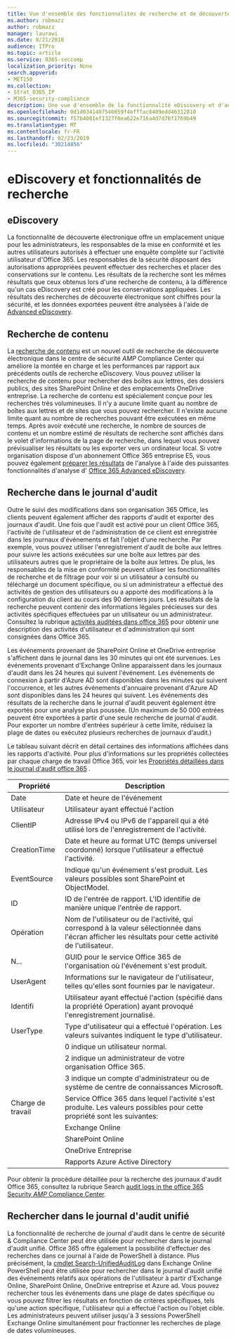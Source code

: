 ```yaml
---
title: Vue d'ensemble des fonctionnalités de recherche et de découverte Office 365
ms.author: robmazz
author: robmazz
manager: laurawi
ms.date: 8/21/2018
audience: ITPro
ms.topic: article
ms.service: O365-seccomp
localization_priority: None
search.appverid:
- MET150
ms.collection:
- Strat_O365_IP
- M365-security-compliance
description: Une vue d'ensemble de la fonctionnalité eDiscovery et d'autres fonctionnalités de recherche dans Office 365 pour l'utilisation et la transparence de l'audit.
ms.openlocfilehash: 0d1d0341407546659f4efffac8409edd46312810
ms.sourcegitcommit: f57b4001ef1327f0ea622e716a4d7d78f1769b49
ms.translationtype: MT
ms.contentlocale: fr-FR
ms.lasthandoff: 02/23/2019
ms.locfileid: "30214856"
---
```

# <a name="ediscovery-and-search-features"></a>eDiscovery et fonctionnalités de recherche 

## <a name="ediscovery"></a>eDiscovery
La fonctionnalité de découverte électronique offre un emplacement unique pour les administrateurs, les responsables de la mise en conformité et les autres utilisateurs autorisés à effectuer une enquête complète sur l'activité utilisateur d'Office 365. Les responsables de la sécurité disposant des autorisations appropriées peuvent effectuer des recherches et placer des conservations sur le contenu. Les résultats de la recherche sont les mêmes résultats que ceux obtenus lors d'une recherche de contenu, à la différence qu'un cas eDiscovery est créé pour les conservations appliquées. Les résultats des recherches de découverte électronique sont chiffrés pour la sécurité, et les données exportées peuvent être analysées à l'aide de [Advanced eDiscovery](https://support.office.com/article/office-365-advanced-ediscovery-fd53438a-a760-45f6-9df4-861b50161ae4).

## <a name="content-search"></a>Recherche de contenu
La [recherche de contenu](https://support.office.com/article/Run-a-Content-Search-in-the-Office-365-Security-Compliance-Center-61852fd9-fe8a-4880-a339-cb19ed3bff4a) est un nouvel outil de recherche de découverte électronique dans le centre de sécurité _AMP_ Compliance Center qui améliore la montée en charge et les performances par rapport aux précédents outils de recherche eDiscovery. Vous pouvez utiliser la recherche de contenu pour rechercher des boîtes aux lettres, des dossiers publics, des sites SharePoint Online et des emplacements OneDrive entreprise. La recherche de contenu est spécialement conçue pour les recherches très volumineuses. Il n'y a aucune limite quant au nombre de boîtes aux lettres et de sites que vous pouvez rechercher. Il n'existe aucune limite quant au nombre de recherches pouvant être exécutées en même temps. Après avoir exécuté une recherche, le nombre de sources de contenu et un nombre estimé de résultats de recherche sont affichés dans le volet d'informations de la page de recherche, dans lequel vous pouvez prévisualiser les résultats ou les exporter vers un ordinateur local. Si votre organisation dispose d'un abonnement Office 365 entreprise E5, vous pouvez également [préparer les résultats](https://support.office.com/article/Run-a-Content-Search-in-the-Office-365-Security-Compliance-Center-61852fd9-fe8a-4880-a339-cb19ed3bff4a#prepare) de l'analyse à l'aide des puissantes fonctionnalités d'analyse d' [Office 365 Advanced eDiscovery](http://go.microsoft.com/fwlink/p/?LinkID=620116).

## <a name="audit-log-search"></a>Recherche dans le journal d'audit
Outre le suivi des modifications dans son organisation 365 Office, les clients peuvent également afficher des rapports d'audit et exporter des journaux d'audit. Une fois que l'audit est activé pour un client Office 365, l'activité de l'utilisateur et de l'administration de ce client est enregistrée dans les journaux d'événements et fait l'objet d'une recherche. Par exemple, vous pouvez utiliser l'enregistrement d'audit de boîte aux lettres pour suivre les actions exécutées sur une boîte aux lettres par des utilisateurs autres que le propriétaire de la boîte aux lettres. De plus, les responsables de la mise en conformité peuvent utiliser les fonctionnalités de recherche et de filtrage pour voir si un utilisateur a consulté ou téléchargé un document spécifique, ou si un administrateur a effectué des activités de gestion des utilisateurs ou a apporté des modifications à la configuration du client au cours des 90 derniers jours. Les résultats de la recherche peuvent contenir des informations légales précieuses sur des activités spécifiques effectuées par un utilisateur ou un administrateur. Consultez la rubrique [activités auditées dans office 365](https://support.office.com/article/Search-the-audit-log-in-the-Office-365-Security-Compliance-Center-0d4d0f35-390b-4518-800e-0c7ec95e946c#auditlogevents) pour obtenir une description des activités d'utilisateur et d'administration qui sont consignées dans Office 365.

Les événements provenant de SharePoint Online et OneDrive entreprise s'affichent dans le journal dans les 30 minutes qui ont été survenues. Les événements provenant d'Exchange Online apparaissent dans les journaux d'audit dans les 24 heures qui suivent l'événement. Les événements de connexion à partir d'Azure AD sont disponibles dans les minutes qui suivent l'occurrence, et les autres événements d'annuaire provenant d'Azure AD sont disponibles dans les 24 heures qui suivent. Les événements des résultats de la recherche dans le journal d'audit peuvent également être exportés pour une analyse plus poussée. (Un maximum de 50 000 entrées peuvent être exportées à partir d'une seule recherche de journal d'audit. Pour exporter un nombre d'entrées supérieur à cette limite, réduisez la plage de dates ou exécutez plusieurs recherches de journaux d'audit.)

Le tableau suivant décrit en détail certaines des informations affichées dans les rapports d'activité. Pour plus d'informations sur les propriétés collectées par chaque charge de travail Office 365, voir les [Propriétés détaillées dans le journal d'audit office 365](https://support.office.com/article/detailed-properties-in-the-office-365-audit-log-ce004100-9e7f-443e-942b-9b04098fcfc3
) .

| Propriété | Description |
|----------------|----------------------------------------------------------------------------------------------------------------------|
| Date | Date et heure de l'événement |
| Utilisateur | Utilisateur ayant effectué l'action |
| ClientIP | Adresse IPv4 ou IPv6 de l'appareil qui a été utilisé lors de l'enregistrement de l'activité. |
| CreationTime | Date et heure au format UTC (temps universel coordonné) lorsque l'utilisateur a effectué l'activité. |
| EventSource | Indique qu'un événement s'est produit. Les valeurs possibles sont SharePoint et ObjectModel. |
| ID | ID de l'entrée de rapport. L'ID identifie de manière unique l'entrée de rapport. |
| Opération | Nom de l'utilisateur ou de l'activité, qui correspond à la valeur sélectionnée dans l'écran afficher les résultats pour cette activité de l'utilisateur. |
| N... | GUID pour le service Office 365 de l'organisation où l'événement s'est produit. |
| UserAgent | Informations sur le navigateur de l'utilisateur, telles qu'elles sont fournies par le navigateur. |
| Identifi | Utilisateur ayant effectué l'action (spécifié dans la propriété Operation) ayant provoqué l'enregistrement journalisé. |
| UserType | Type d'utilisateur qui a effectué l'opération. Les valeurs suivantes indiquent le type d'utilisateur. |
|  | 0 indique un utilisateur normal. |
|  | 2 indique un administrateur de votre organisation Office 365. |
|  | 3 indique un compte d'administrateur ou de système de centre de connaissances Microsoft. |
| Charge de travail | Service Office 365 dans lequel l'activité s'est produite. Les valeurs possibles pour cette propriété sont les suivantes: |
|  | Exchange Online |
|  | SharePoint Online |
|  | OneDrive Entreprise |
|  | Rapports Azure Active Directory |


Pour obtenir la procédure détaillée pour la recherche des journaux d'audit Office 365, consultez la rubrique Search [audit logs in the office 365 Security _AMP_ Compliance Center](https://support.office.com/article/Search-the-audit-log-in-the-Office-365-Security-Compliance-Center-0d4d0f35-390b-4518-800e-0c7ec95e946c).

## <a name="search-unified-audit-log"></a>Rechercher dans le journal d'audit unifié
La fonctionnalité de recherche de journal d'audit dans le centre de sécurité & Compliance Center peut être utilisée pour rechercher dans le journal d'audit unifié. Office 365 offre également la possibilité d'effectuer des recherches dans ce journal à l'aide de PowerShell à distance. Plus précisément, la [cmdlet Search-UnifiedAuditLog](https://docs.microsoft.com/powershell/module/exchange/policy-and-compliance-audit/Search-UnifiedAuditLog?view=exchange-ps) dans Exchange Online PowerShell peut être utilisée pour rechercher dans le journal d'audit unifié des événements relatifs aux opérations de l'utilisateur à partir d'Exchange Online, SharePoint Online, OneDrive entreprise et Azure ad. Vous pouvez rechercher tous les événements dans une plage de dates spécifique ou vous pouvez filtrer les résultats en fonction de critères spécifiques, tels qu'une action spécifique, l'utilisateur qui a effectué l'action ou l'objet cible. Les administrateurs peuvent utiliser jusqu'à 3 sessions PowerShell Exchange Online simultanément pour fractionner les recherches de plage de dates volumineuses.
